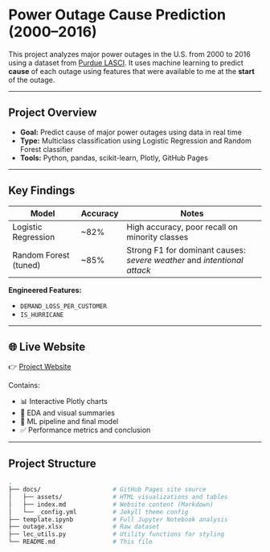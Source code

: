 # Power Outage Cause Prediction (2000–2016)

This project analyzes major power outages in the U.S. from 2000 to 2016 using a dataset from [Purdue LASCI](https://engineering.purdue.edu/LASCI/research-data/outages). It uses machine learning to predict **cause** of each outage using features that were available to me at the **start** of the outage.

---

## Project Overview

- **Goal:** Predict cause of major power outages using data in real time
- **Type:** Multiclass classification using Logistic Regression and Random Forest classifier
- **Tools:** Python, pandas, scikit-learn, Plotly, GitHub Pages

---

## Key Findings

| Model                 | Accuracy | Notes |
|----------------------|----------|-------|
| Logistic Regression  | ~82%     | High accuracy, poor recall on minority classes |
| Random Forest (tuned)| ~85%     | Strong F1 for dominant causes: *severe weather* and *intentional attack* |

**Engineered Features:**
- `DEMAND_LOSS_PER_CUSTOMER`
- `IS_HURRICANE`

---

## 🌐 Live Website

👉 [Project Website](https://kalwad.github.io/power-outage-analysis/)

Contains:
- 📊 Interactive Plotly charts
- 🔎 EDA and visual summaries
- 🧠 ML pipeline and final model
- ✅ Performance metrics and conclusion

---

## Project Structure

```bash
.
├── docs/                    # GitHub Pages site source
│   ├── assets/              # HTML visualizations and tables
│   ├── index.md             # Website content (Markdown)
│   └── _config.yml          # Jekyll theme config
├── template.ipynb           # Full Jupyter Notebook analysis
├── outage.xlsx              # Raw dataset
├── lec_utils.py             # Utility functions for styling
└── README.md                # This file
